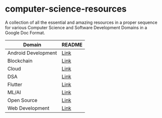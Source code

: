 # computer-science-resources

A collection of all the essential and amazing resources in a proper sequence for various Computer Science and Software Development Domains in a Google Doc Format.

| Domain              | README                                              |
| ------------------- | --------------------------------------------------- |
| Android Development | [Link](./resources/Android%20Development/README.md) |
| Blockchain          | [Link](./resources/Blockchain/README.md)            |
| Cloud               | [Link](./resources/Cloud/README.md)                 |
| DSA                 | [Link](./resources/DSA/README.md)                   |
| Flutter             | [Link](./resources/Flutter/README.md)               |
| ML/AI               | [Link](./resources/ML%20AI/README.md)               |
| Open Source         | [Link](./resources/Open%20Source/README.md)         |
| Web Development     | [Link](./resources/Web%20Development/README.md)     |
